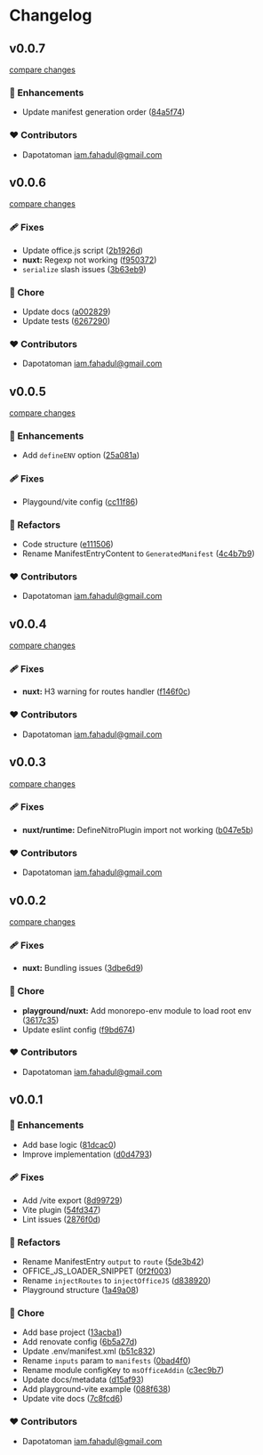 # Changelog


## v0.0.7

[compare changes](https://github.com/dapotatoman/msoffice-addin/compare/v0.0.6...v0.0.7)

### 🚀 Enhancements

- Update manifest generation order ([84a5f74](https://github.com/dapotatoman/msoffice-addin/commit/84a5f74))

### ❤️ Contributors

- Dapotatoman <iam.fahadul@gmail.com>

## v0.0.6

[compare changes](https://github.com/dapotatoman/msoffice-addin/compare/v0.0.5...v0.0.6)

### 🩹 Fixes

- Update office.js script ([2b1926d](https://github.com/dapotatoman/msoffice-addin/commit/2b1926d))
- **nuxt:** Regexp not working ([f950372](https://github.com/dapotatoman/msoffice-addin/commit/f950372))
- `serialize` slash issues ([3b63eb9](https://github.com/dapotatoman/msoffice-addin/commit/3b63eb9))

### 🏡 Chore

- Update docs ([a002829](https://github.com/dapotatoman/msoffice-addin/commit/a002829))
- Update tests ([6267290](https://github.com/dapotatoman/msoffice-addin/commit/6267290))

### ❤️ Contributors

- Dapotatoman <iam.fahadul@gmail.com>

## v0.0.5

[compare changes](https://github.com/dapotatoman/msoffice-addin/compare/v0.0.4...v0.0.5)

### 🚀 Enhancements

- Add `defineENV` option ([25a081a](https://github.com/dapotatoman/msoffice-addin/commit/25a081a))

### 🩹 Fixes

- Playgound/vite config ([cc11f86](https://github.com/dapotatoman/msoffice-addin/commit/cc11f86))

### 💅 Refactors

- Code structure ([e111506](https://github.com/dapotatoman/msoffice-addin/commit/e111506))
- Rename ManifestEntryContent to `GeneratedManifest` ([4c4b7b9](https://github.com/dapotatoman/msoffice-addin/commit/4c4b7b9))

### ❤️ Contributors

- Dapotatoman <iam.fahadul@gmail.com>

## v0.0.4

[compare changes](https://github.com/dapotatoman/msoffice-addin/compare/v0.0.3...v0.0.4)

### 🩹 Fixes

- **nuxt:** H3 warning for routes handler ([f146f0c](https://github.com/dapotatoman/msoffice-addin/commit/f146f0c))

### ❤️ Contributors

- Dapotatoman <iam.fahadul@gmail.com>

## v0.0.3

[compare changes](https://github.com/dapotatoman/msoffice-addin/compare/v0.0.2...v0.0.3)

### 🩹 Fixes

- **nuxt/runtime:** DefineNitroPlugin import not working ([b047e5b](https://github.com/dapotatoman/msoffice-addin/commit/b047e5b))

### ❤️ Contributors

- Dapotatoman <iam.fahadul@gmail.com>

## v0.0.2

[compare changes](https://github.com/dapotatoman/msoffice-addin/compare/v0.0.1...v0.0.2)

### 🩹 Fixes

- **nuxt:** Bundling issues ([3dbe6d9](https://github.com/dapotatoman/msoffice-addin/commit/3dbe6d9))

### 🏡 Chore

- **playground/nuxt:** Add monorepo-env module to load root env ([3617c35](https://github.com/dapotatoman/msoffice-addin/commit/3617c35))
- Update eslint config ([f9bd674](https://github.com/dapotatoman/msoffice-addin/commit/f9bd674))

### ❤️ Contributors

- Dapotatoman <iam.fahadul@gmail.com>

## v0.0.1


### 🚀 Enhancements

- Add base logic ([81dcac0](https://github.com/dapotatoman/msoffice-addin/commit/81dcac0))
- Improve implementation ([d0d4793](https://github.com/dapotatoman/msoffice-addin/commit/d0d4793))

### 🩹 Fixes

- Add /vite export ([8d99729](https://github.com/dapotatoman/msoffice-addin/commit/8d99729))
- Vite plugin ([54fd347](https://github.com/dapotatoman/msoffice-addin/commit/54fd347))
- Lint issues ([2876f0d](https://github.com/dapotatoman/msoffice-addin/commit/2876f0d))

### 💅 Refactors

- Rename ManifestEntry `output` to `route` ([5de3b42](https://github.com/dapotatoman/msoffice-addin/commit/5de3b42))
- OFFICE_JS_LOADER_SNIPPET ([0f2f003](https://github.com/dapotatoman/msoffice-addin/commit/0f2f003))
- Rename `injectRoutes` to `injectOfficeJS` ([d838920](https://github.com/dapotatoman/msoffice-addin/commit/d838920))
- Playground structure ([1a49a08](https://github.com/dapotatoman/msoffice-addin/commit/1a49a08))

### 🏡 Chore

- Add base project ([13acba1](https://github.com/dapotatoman/msoffice-addin/commit/13acba1))
- Add renovate config ([6b5a27d](https://github.com/dapotatoman/msoffice-addin/commit/6b5a27d))
- Update .env/manifest.xml ([b51c832](https://github.com/dapotatoman/msoffice-addin/commit/b51c832))
- Rename `inputs` param to `manifests` ([0bad4f0](https://github.com/dapotatoman/msoffice-addin/commit/0bad4f0))
- Rename module configKey to `msOfficeAddin` ([c3ec9b7](https://github.com/dapotatoman/msoffice-addin/commit/c3ec9b7))
- Update docs/metadata ([d15af93](https://github.com/dapotatoman/msoffice-addin/commit/d15af93))
- Add playground-vite example ([088f638](https://github.com/dapotatoman/msoffice-addin/commit/088f638))
- Update vite docs ([7c8fcd6](https://github.com/dapotatoman/msoffice-addin/commit/7c8fcd6))

### ❤️ Contributors

- Dapotatoman <iam.fahadul@gmail.com>

